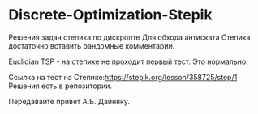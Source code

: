 # Discrete-Optimization-Stepik
Решения задач степика по дискропте
Для обхода антиската Степика достаточно вставить рандомные комментарии.

Euclidian TSP - на степике не проходит первый тест. Это нормально.

Ссылка на тест на Степике:https://stepik.org/lesson/358725/step/1
Решения есть в репозитории. 

Передавайте привет А.Б. Дайняку.
